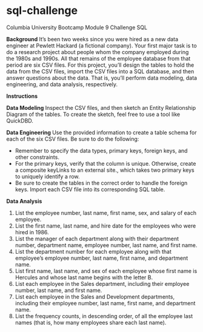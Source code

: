 # sql-challenge
Columbia University Bootcamp Module 9 Challenge SQL

**Background**
It’s been two weeks since you were hired as a new data engineer at Pewlett Hackard (a fictional company). Your first major task is to do a research project about people whom the company employed during the 1980s and 1990s. All that remains of the employee database from that period are six CSV files.
For this project, you’ll design the tables to hold the data from the CSV files, import the CSV files into a SQL database, and then answer questions about the data. That is, you’ll perform data modeling, data engineering, and data analysis, respectively.

**Instructions**

**Data Modeling**
Inspect the CSV files, and then sketch an Entity Relationship Diagram of the tables. To create the sketch, feel free to use a tool like QuickDBD.

**Data Engineering**
Use the provided information to create a table schema for each of the six CSV files. Be sure to do the following:
- Remember to specify the data types, primary keys, foreign keys, and other constraints.
- For the primary keys, verify that the column is unique. Otherwise, create a composite keyLinks to an external site., which takes two primary keys to uniquely identify a row.
- Be sure to create the tables in the correct order to handle the foreign keys.
Import each CSV file into its corresponding SQL table.

**Data Analysis**
1.  List the employee number, last name, first name, sex, and salary of each employee.
2.  List the first name, last name, and hire date for the employees who were hired in 1986.
3.  List the manager of each department along with their department number, department name, employee number, last name, and first name.
4.  List the department number for each employee along with that employee’s employee number, last name, first name, and department name.
5.  List first name, last name, and sex of each employee whose first name is Hercules and whose last name begins with the letter B.
6.  List each employee in the Sales department, including their employee number, last name, and first name.
7.  List each employee in the Sales and Development departments, including their employee number, last name, first name, and department name.
8.  List the frequency counts, in descending order, of all the employee last names (that is, how many employees share each last name).
